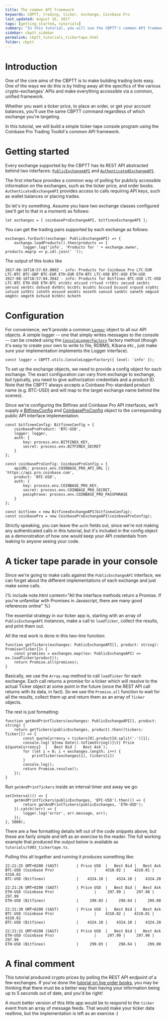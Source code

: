```yaml
---
title: The common API framework
keywords: CBPTT, trading, ticker, exchange, Coinbase Pro
last_updated: August 16, 2017
tags: [getting_started, tutorials]
summary: "In this tutorial, you will use the CBPTT's common API framework to build a simple ticker tape console script"
sidebar: cbptt_sidebar
permalink: cbptt_tutorials_tickertape.html
folder: cbptt
---
```


# Introduction

One of the core aims of the CBPTT is to make building trading bots easy. One of the ways we do this is by hiding away all the specifics
of the various crypto-exchanges' APIs and make everything accessible via a common, unified framework.

Whether you want a ticker price, to place an order, or get your account balances, you'll use the same CBPTT command regardless
 of which exchange you're targeting.

In this tutorial, we will build a simple ticker-tape console program using the Coinbase Pro Trading Toolkit's common API framework.

# Getting started

Every exchange supported by the CBPTT has its REST API abstracted behind two interfaces: [`PublicExchangeAPI`](apiref/modules/_src_exchanges_publicexchangeapi_.html) and [`AuthenticatedExchangeAPI`](apiref/modules/_src_exchanges_authenticatedexchangeapi_.html).

The first interface provides a common way of polling for publicly accessible information on the exchanges, such as
the ticker price, and order books. `AuthenticatedExchangeAPI` provides access to calls requiring API keys, such as wallet
balances or placing trades.

So let's try something. Assume you have two exchange classes configured (we'll get to that in a moment) as follows:

    let exchanges = [ coinbaseProExchangeAPI, bitfinexExchangeAPI ];

You can get the trading pairs supported by each exchange as follows:

    exchanges.forEach((exchange: PublicExchangeAPI) => {
        exchange.loadProducts().then(products => {
            logger.log('info', 'Products for ' + exchange.owner, products.map(p => p.id).join(' '));

The output of this looks like

    2017-08-16T18:57:03.800Z - info: Products for Coinbase Pro LTC-EUR LTC-BTC BTC-GBP BTC-EUR ETH-EUR ETH-BTC LTC-USD BTC-USD ETH-USD
    2017-08-16T18:57:04.394Z - info: Products for Bitfinex BTC-USD LTC-USD LTC-BTC ETH-USD ETH-BTC etcbtc etcusd rrtusd rrtbtc zecusd zecbtc xmrusd xmrbtc dshusd dshbtc bccbtc bcubtc bccusd bcuusd xrpusd xrpbtc iotusd iotbtc ioteth eosusd eosbtc eoseth sanusd sanbtc saneth omgusd omgbtc omgeth bchusd bchbtc bcheth


# Configuration

For convenience, we'll provide a common [`Logger`](apiref/modules/_src_utils_logger_.html) object to all our API objects. A simple logger -- one that simply writes
messages to the console -- can be created using the [`ConsoleLoggerFactory`](apiref/modules/_src_utils_logger_.html) factory method (though it's easy to create
your own to write to file, RDBMS, Kibana etc., just make sure your implementation implements the Logger interface).

    const logger = CBPTT.utils.ConsoleLoggerFactory({ level: 'info' });

To set up the exchange objects, we need to provide a config object for each exchange. The exact configuration can vary
from exchange to exchange, but typically, you need to give authorization credentials and a product ID. Note that the CBPTT
always accepts a Coinbase Pro-standard product name (e.g. BTC-USD) and will map to the target exchange name behind the scenes).

Since we're configuring the Bitfinex and Coinbase Pro API interfaces, we'll supply a [BitfinexConfig](apiref/interfaces/_exchanges_bitfinex_bitfinexexchangeapi_.bitfinexconfig.html) and [CoinbaseProConfig](apiref/interfaces/_exchanges_coinbase_pro_coinbaseproexchangeapi_.gdaxconfig.html) object to the corresponding public API interface implementation.

    const bitfinexConfig: BitfinexConfig = {
        coinbaseProProduct: 'BTC-USD',
        logger: logger,
        auth: {
            key: process.env.BITFINEX_KEY,
            secret: process.env.BITFINEX_SECRET
        }
    };

    const coinbaseProConfig: CoinbaseProConfig = {
        apiURL: process.env.COINBASE_PRO_API_URL || 'https://api.pro.coinbase.com',
        product: 'BTC-USD',
        auth: {
            key: process.env.COINBASE_PRO_KEY,
            secret: process.env.COINBASE_PRO_SECRET,
            passphrase: process.env.COINBASE_PRO_PASSPHRASE
        }
    };

    const bitfinex = new BitfinexExchangeAPI(bitfinexConfig);
    const coinbasePro = new CoinbaseProExchangeAPI(coinbaseProConfig);

Strictly speaking, you can leave the `auth` fields out, since we're not making any authenticated calls in this tutorial, but it's
included in the config object as a demonstration of how one would keep your API credentials from leaking to anyone seeing your code.

# A ticker tape parade in your console

Since we're going to make calls against the `PublicExchangeAPI` interface, we can forget about the different
implementations of each exchange and just make some calls.

{% include note.html content="All the interface methods return a Promise. If you're unfamiliar with Promises in Javascript,
there are many good references online" %}

The essential strategy in our ticker app is, starting with an array of `PublicExchangeAPI` instances,
 make a call to `loadTicker`, collect the results, and print them out.

All the real work is done in this two-line function:

    function getTickers(exchanges: PublicExchangeAPI[], product: string): Promise<Ticker[]> {
        const promises = exchanges.map((ex: PublicExchangeAPI) => ex.loadTicker(product));
        return Promise.all(promises);
    }

Basically, we use the `Array.map` method to call `loadTicker` for each exchange. Each call returns a promise for
a ticker which will resolve to the actual Ticker object at some point in the future (once the REST API call returns with
its data, in fact). So we use the `Promise.all` function to wait for all the results, collect them up and return them
as an array of `Ticker` objects.

The rest is just formatting:

    function getAndPrintTickers(exchanges: PublicExchangeAPI[], product: string) {
        return getTickers(publicExchanges, product).then((tickers: Ticker[]) => {
            const quoteCurrency = tickers[0].productId.split('-')[1];
            console.log(`${new Date().toTimeString()}\t| Price ${quoteCurrency}  |   Best Bid |   Best Ask`);
            for (let i = 0; i < exchanges.length; i++) {
                printTicker(exchanges[i], tickers[i])
            }
            console.log();
            return Promise.resolve();
        });
    }

Run `getAndPrintTickers` inside an interval timer and away we go:

    setInterval(() => {
        getAndPrintTickers(publicExchanges, 'BTC-USD').then(() => {
            return getAndPrintTickers(publicExchanges, 'ETH-USD');
        }).catch((err) => {
            logger.log('error', err.message, err);
        });
    }, 5000);

There are a few formatting details left out of the code snippets above, but these are fairly simple and left
as an exercise to the reader. The full working example that produced the output below is available as `tutorials/t003_tickertape.ts`.

Pulling this all together and running it produces something like:

    22:21:25 GMT+0200 (SAST)        | Price USD  |   Best Bid |   Best Ask
    BTC-USD (Coinbase Pro)                  |    4310.02 |    4310.01 |    4310.02
    BTC-USD (Bitfinex)              |    4324.10 |    4324.10 |    4324.20

    22:21:26 GMT+0200 (SAST)        | Price USD  |   Best Bid |   Best Ask
    ETH-USD (Coinbase Pro)                  |     297.99 |     297.98 |     297.99
    ETH-USD (Bitfinex)              |     299.03 |     298.64 |     299.00

    22:21:30 GMT+0200 (SAST)        | Price USD  |   Best Bid |   Best Ask
    BTC-USD (Coinbase Pro)                  |    4310.02 |    4310.01 |    4310.02
    BTC-USD (Bitfinex)              |    4324.10 |    4324.10 |    4324.20

    22:21:31 GMT+0200 (SAST)        | Price USD  |   Best Bid |   Best Ask
    ETH-USD (Coinbase Pro)                  |     297.99 |     297.98 |     297.99
    ETH-USD (Bitfinex)              |     299.03 |     298.64 |     299.00

# A final comment

This tutorial produced crypto prices by polling the REST API endpoint of a few exchanges. If you've done the
[tutorial on live order books](cbptt_tutorials_liveorderbook.html), you may be thinking that there must be a better way
than having your information being up to 5 seconds out of date, and you'd be right!

A much better version of this little app would be to respond to the `ticker` event from an array
 of message feeds. That would make your ticker data realtime, but the implementation is left as an exercise :)
